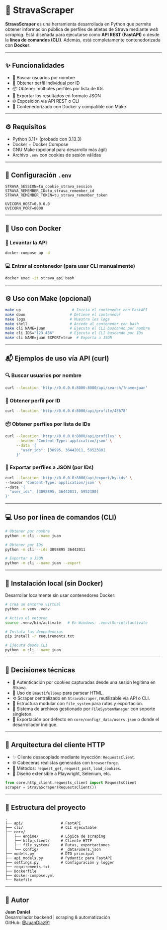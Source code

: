 # 🚴️ StravaScraper

**StravaScraper** es una herramienta desarrollada en Python que permite obtener información pública de perfiles de atletas de Strava mediante *web scraping*. Está diseñada para ejecutarse como **API REST (FastAPI)** o desde la **línea de comandos (CLI)**. Además, está completamente contenedorizada con **Docker**.

---

## ✨ Funcionalidades

- 🔎 Buscar usuarios por nombre  
- 🧝 Obtener perfil individual por ID  
- 📦 Obtener múltiples perfiles por lista de IDs  
- 📄 Exportar los resultados en formato JSON  
- 🌐 Exposición vía API REST o CLI  
- 🐳 Contenedorizado con Docker y compatible con Make  

---

## ⚙️ Requisitos

- Python 3.11+ (probado con 3.13.3)  
- Docker + Docker Compose  
- GNU Make (opcional para desarrollo más ágil)  
- Archivo `.env` con cookies de sesión válidas  

---

## 🔐 Configuración `.env`

```env
STRAVA_SESSION=tu_cookie_strava_session
STRAVA_REMEMBER_ID=tu_strava_remember_id
STRAVA_REMEMBER_TOKEN=tu_strava_remember_token

UVICORN_HOST=0.0.0.0
UVICORN_PORT=8000
```

---

## 🐳 Uso con Docker

### 🔨 Levantar la API

```bash
docker-compose up -d
```


### 💻 Entrar al contenedor (para usar CLI manualmente)

```bash
docker exec -it strava_api bash
```

---

## ⚙️ Uso con Make (opcional)

```bash
make up                       # Inicia el contenedor con FastAPI
make down                    # Detiene el contenedor
make logs                    # Muestra los logs
make shell                   # Accede al contenedor con bash
make cli NAME=juan           # Ejecuta el CLI buscando por nombre
make cli IDS="123 456"       # Ejecuta el CLI buscando por IDs
make cli NAME=juan EXPORT=true  # Exporta a JSON
```

---

## 📬 Ejemplos de uso vía API (curl)

### 🔍 Buscar usuarios por nombre

```bash
curl --location 'http://0.0.0.0:8000:8000/api/search/?name=juan'
```

### 👤 Obtener perfil por ID

```bash
curl --location 'http://0.0.0.0:8000/api/profile/45678'
```

### 📦 Obtener perfiles por lista de IDs

```bash
curl --location 'http://0.0.0.0:8000/api/profiles' \
     --header 'Content-Type: application/json' \
     --data '{
       "user_ids": [30995, 36442011, 5952380]
     }'
```

### 📄 Exportar perfiles a JSON (por IDs)

```bash
curl --location 'http://0.0.0.0:8000/api/export/by-ids' \
--header 'Content-Type: application/json' \
--data '{
  "user_ids": [3098895, 36442011, 5952380]
}'
```

---

## 💻 Uso por línea de comandos (CLI)

```bash
# Obtener por nombre
python -m cli --name juan

# Obtener por IDs
python -m cli --ids 3098895 36442011

# Exportar a JSON
python -m cli --name juan --export
```

---

## 🧪 Instalación local (sin Docker)

Desarrollar localmente sin usar contenedores Docker:

```bash
# Crea un entorno virtual
python -m venv .venv

# Activa el entorno
source .venv/bin/activate   # En Windows: .venv\Scripts\activate

# Instala las dependencias
pip install -r requirements.txt

# Ejecuta desde CLI
python -m cli --name juan
```

---

## 🧠 Decisiones técnicas

- 🔐 Autenticación por cookies capturadas desde una sesión legítima en Strava.
- 🧼 Uso de `BeautifulSoup` para parsear HTML.
- ⟲ Scraper centralizado en `StravaScraper`, reutilizable vía API o CLI.
- 🧱 Estructura modular con `file_system` para rutas y exportación.
- 📂 Sistema de archivos gestionado por `FileSystemManager` con soporte singleton.
- 📄 Exportación por defecto en `core/config/_data/users.json` o donde el desarrollador indique.

---

## 🔧 Arquitectura del cliente HTTP

- ✨ Cliente desacoplado mediante inyección: `RequestsClient`.
- 🌐 Cabeceras realistas generadas con `browserforge`.
- 🔧 Métodos: `request_get`, `request_post`, `load_cookies`.
- 🔌 Diseño extensible a Playwright, Selenium, etc.

```python
from core.http_client.requests_client import RequestsClient
scraper = StravaScraper(RequestsClient())
```

---

## 📂 Estructura del proyecto

```
.
├── api/                 # FastAPI
├── cli/                 # CLI ejecutable
├── core/
│   ├── engine/          # Lógica de scraping
│   ├── http_client/     # Cliente HTTP
│   ├── file_system/     # Rutas, exportaciones
│   └── config/          # _data/users.json
├── models.py            # DTO principal
├── api_models.py        # Pydantic para FastAPI
├── settings.py          # Configuración y logger
├── requirements.txt
├── Dockerfile
├── docker-compose.yml
└── Makefile
```

---

## 👤 Autor

**Juan Daniel**  
Desarrollador backend | scraping & automatización  
GitHub: [@JuanDiaz91](https://github.com/JuanDiaz91)

